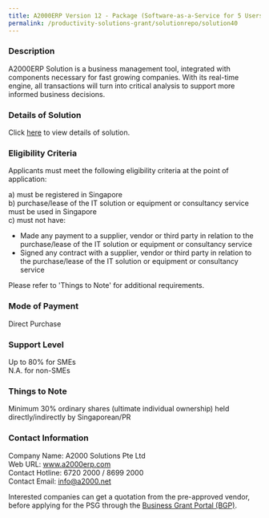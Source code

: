 ```yaml
---
title: A2000ERP Version 12 - Package (Software-as-a-Service for 5 Users)
permalink: /productivity-solutions-grant/solutionrepo/solution40
---
```


### Description

A2000ERP Solution is a business management tool, integrated with components necessary for fast growing companies. With its real-time engine, all transactions will turn into critical analysis to support more informed business decisions.

### Details of Solution

Click <a href='https://www.gobusiness.gov.sg/images/psg/Desensitised_A2000_Annex_3_CR_wef_2_Sept_2021_Part_1.pdf' target='_blank' rel='noopener'>here</a> to view details of solution.

### Eligibility Criteria

Applicants must meet the following eligibility criteria at the point of application:

a) must be registered in Singapore <br>
b) purchase/lease of the IT solution or equipment or consultancy service must be used in Singapore <br>
c) must not have:
- Made any payment to a supplier, vendor or third party in relation to the purchase/lease of the IT solution or equipment or consultancy service
- Signed any contract with a supplier, vendor or third party in relation to the purchase/lease of the IT solution or equipment or consultancy service

Please refer to 'Things to Note' for additional requirements.

### Mode of Payment
Direct Purchase

### Support Level
Up to 80% for SMEs <br>
N.A. for non-SMEs

### Things to Note
Minimum 30% ordinary shares (ultimate individual ownership) held directly/indirectly by Singaporean/PR

### Contact Information
Company Name: A2000 Solutions Pte Ltd<br>Web URL: www.a2000erp.com<br>Contact Hotline: 6720 2000 / 8699 2000<br>Contact Email: info@a2000.net

Interested companies can get a quotation from the pre-approved vendor, before applying for the PSG through the <a target='_blank' rel='noopener' href='https://www.businessgrants.gov.sg/'>Business Grant Portal (BGP)</a>.
